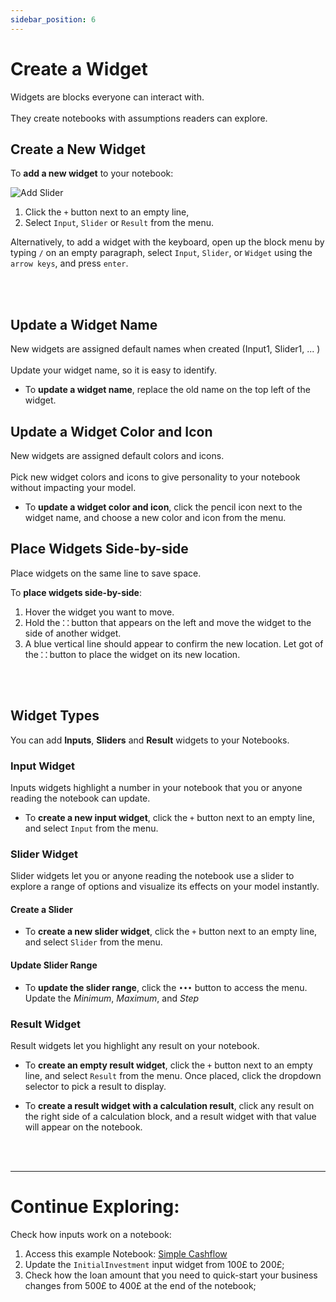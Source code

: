 ```yaml
---
sidebar_position: 6
---
```


# Create a Widget

Widgets are blocks everyone can interact with. <br></br>
They create notebooks with assumptions readers can explore.

## Create a New Widget

To **add a new widget** to your notebook:

![Add Slider](https://user-images.githubusercontent.com/12210180/198076697-455cf53e-09b1-4cac-96a2-3a6e32c8ed4b.gif)

1. Click the `+` button next to an empty line,
2. Select `Input`, `Slider` or `Result` from the menu.

Alternatively, to add a widget with the keyboard, open up the block menu by typing `/` on an empty paragraph, select `Input`, `Slider`, or `Widget` using the `arrow keys`, and press `enter`.

<br></br>

## Update a Widget Name

New widgets are assigned default names when created (Input1, Slider1, ... ) <br></br>
Update your widget name, so it is easy to identify.

- To **update a widget name**, replace the old name on the top left of the widget.

## Update a Widget Color and Icon

New widgets are assigned default colors and icons. <br></br>
Pick new widget colors and icons to give personality to your notebook without impacting your model.

- To **update a widget color and icon**, click the pencil icon next to the widget name, and choose a new color and icon from the menu.

## Place Widgets Side-by-side

Place widgets on the same line to save space.

To **place widgets side-by-side**:

1. Hover the widget you want to move.
2. Hold the **`⸬`** button that appears on the left and move the widget to the side of another widget.
3. A blue vertical line should appear to confirm the new location. Let got of the **`⸬`** button to place the widget on its new location.

<br></br>

## Widget Types

You can add **Inputs**, **Sliders** and **Result** widgets to your Notebooks.

### Input Widget

Inputs widgets highlight a number in your notebook that you or anyone reading the notebook can update.

- To **create a new input widget**, click the `+` button next to an empty line, and select `Input` from the menu.

### Slider Widget

Slider widgets let you or anyone reading the notebook use a slider to explore a range of options and visualize its effects on your model instantly.

#### Create a Slider

- To **create a new slider widget**, click the `+` button next to an empty line, and select `Slider` from the menu.

#### Update Slider Range

- To **update the slider range**, click the `•••` button to access the menu. Update the _Minimum_, _Maximum_, and _Step_

### Result Widget

Result widgets let you highlight any result on your notebook.

- To **create an empty result widget**, click the `+` button next to an empty line, and select `Result` from the menu. Once placed, click the dropdown selector to pick a result to display.

- To **create a result widget with a calculation result**, click any result on the right side of a calculation block, and a result widget with that value will appear on the notebook.

<br></br>

---

# Continue Exploring:

Check how inputs work on a notebook:

1.  Access this example Notebook: [Simple Cashflow](https://alpha.decipad.com/n/Simple-Cashflow%3Ak1Zw0l2QmvbU5DIJ_XWxu?secret=vgzyDwDdJhTNN1SccetIe)
2.  Update the `InitialInvestment` input widget from 100£ to 200£;
3.  Check how the loan amount that you need to quick-start your business changes from 500£ to 400£ at the end of the notebook;
